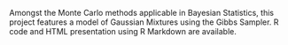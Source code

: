 Amongst the Monte Carlo methods applicable in Bayesian Statistics, this project features a model of Gaussian Mixtures using the Gibbs Sampler. R code and HTML presentation using R Markdown are available.
